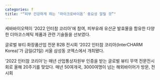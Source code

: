 ```yaml
---
categories: f
title: "“피부 건강하게 하는 ‘마이크로바이옴’ 중요성 알릴 것”"
---
```

세바바이오텍이 &lsquo;2022 인터참 코리아&rsquo;에 참여, 피부유래 유산균 발효물을 함유한 다양한 더마코스메틱 제품과 관련 기술들을 선보였다.



글로벌 뷰티∙화장품산업 전문 B2B 전시회 &lsquo;2022 인터참 코리아(InterCHARM Korea)&rsquo;가 금일(21일) 서울 삼성동 코엑스에서 개최됐다.

&lsquo;2022 인터참 코리아&rsquo;는 매년 산업통상자원부 인증을 받는 글로벌 뷰티 무역 전문전시회로 올해 20주기를 맞았다. 매년 50여개국, 3000여명이 넘는 해외바이어가 방문, 전시회
